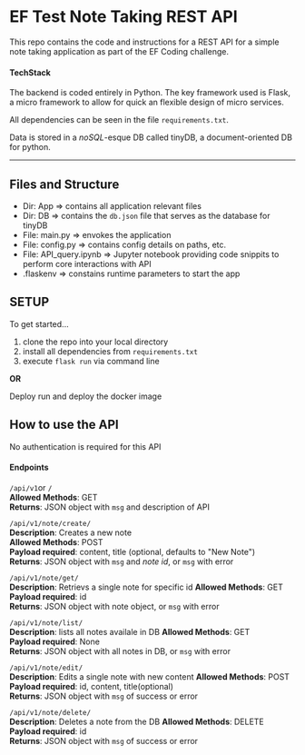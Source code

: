 # EF Test Note Taking REST API 

This repo contains the code and instructions for a REST API for a simple note taking application as part of the EF Coding challenge.

#### TechStack
The backend is coded entirely in Python. The key framework used is Flask, a micro framework to allow for quick an flexible design of micro services. 

All dependencies can be seen in the file `requirements.txt`.

Data is stored in a *noSQL*-esque DB called tinyDB, a document-oriented DB for python. 

---

## Files and Structure

- Dir: App => contains all application relevant files
- Dir: DB => contains the `db.json` file that serves as the database for tinyDB
- File: main.py => envokes the application
- File: config.py => contains config details on paths, etc.
- File: API_query.ipynb => Jupyter notebook providing code snippits to perform core interactions with API
- .flaskenv => constains runtime parameters to start the app


## SETUP

To get started...
1. clone the repo into your local directory
2. install all dependencies from `requirements.txt`
3. execute `flask run` via command line

**OR**

Deploy run and deploy the docker image


## How to use the API
No authentication is required for this API

#### Endpoints

`/api/v1`or `/`   
**Allowed Methods**: GET   
**Returns**: JSON object with `msg` and description of API   



`/api/v1/note/create/`   
**Description**: Creates a new note   
**Allowed Methods**: POST   
**Payload required**: content, title (optional, defaults to "New Note")      
**Returns**: JSON object with `msg` and *note id*, or `msg` with error


`/api/v1/note/get/`   
**Description**: Retrievs a single note for specific id
**Allowed Methods**: GET   
**Payload required**: id  
**Returns**: JSON object with note object, or `msg` with error


`/api/v1/note/list/`   
**Description**: lists all notes availale in DB
**Allowed Methods**: GET   
**Payload required**: None  
**Returns**: JSON object with all notes in DB, or `msg` with error


`/api/v1/note/edit/`   
**Description**: Edits a single note with new content
**Allowed Methods**: POST   
**Payload required**: id, content, title(optional)  
**Returns**: JSON object with `msg` of success or error


`/api/v1/note/delete/`   
**Description**: Deletes a note from the DB
**Allowed Methods**: DELETE   
**Payload required**: id  
**Returns**: JSON object with `msg` of success or error

